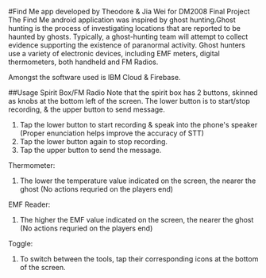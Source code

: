 #Find Me app developed by Theodore & Jia Wei for DM2008 Final Project
The Find Me android application was inspired by ghost hunting.​
Ghost hunting is the process of investigating locations that are reported to be haunted by ghosts.
Typically, a ghost-hunting team will attempt to collect evidence supporting the existence of paranormal activity.
Ghost hunters use a variety of electronic devices, including EMF meters, digital thermometers, both handheld and FM Radios.​

Amongst the software used is IBM Cloud & Firebase.

##Usage
Spirit Box/FM Radio
Note that the spirit box has 2 buttons, skinned as knobs at the bottom left of the screen.
The lower button is to start/stop recording, & the upper button to send message.
1. Tap the lower button to start recording & speak into the phone's speaker (Proper enunciation helps improve the accuracy of STT)
2. Tap the lower button again to stop recording.
3. Tap the upper button to send the message.

Thermometer:
1. The lower the temperature value indicated on the screen, the nearer the ghost (No actions requried on the players end)

EMF Reader:
1. The higher the EMF value indicated on the screen, the nearer the ghost (No actions requried on the players end)

Toggle:
1. To switch between the tools, tap their corresponding icons at the bottom of the screen.